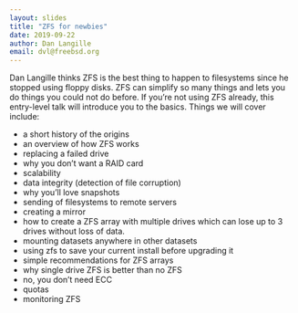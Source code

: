 ```yaml
---
layout: slides
title: "ZFS for newbies"
date: 2019-09-22
author: Dan Langille
email: dvl@freebsd.org
---
```

Dan Langille thinks ZFS is the best thing to happen to filesystems since he stopped using floppy disks. ZFS can simplify so many things and lets you do things you could not do before. If you’re not using ZFS already, this entry-level talk will introduce you to the basics. Things we will cover include:

 * a short history of the origins
 * an overview of how ZFS works
 * replacing a failed drive
 * why you don’t want a RAID card
 * scalability
 * data integrity (detection of file corruption)
 * why you’ll love snapshots
 * sending of filesystems to remote servers
 * creating a mirror
 * how to create a ZFS array with multiple drives which can lose up to 3 drives without loss of data.
 * mounting datasets anywhere in other datasets
 * using zfs to save your current install before upgrading it
 * simple recommendations for ZFS arrays
 * why single drive ZFS is better than no ZFS
 * no, you don’t need ECC
 * quotas
 * monitoring ZFS
